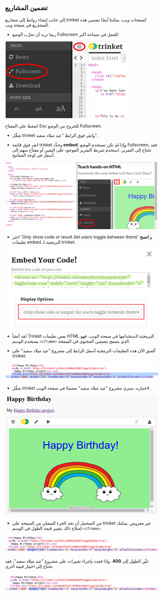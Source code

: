 ## تضمين المشاريع

إلى جانب إنشاء روابط إلى مشاريع trinket كصفحات ويب، يمكننا أيضًا تضمين هذه المشاريع في صفحة ويب.



+ ربما تريد أن تجرِّب الوضع Fullscreen للعمل في مساحة أكبر:

![screenshot](images/showcase-fullscreen.png)

اضغط على المفتاح Esc للخروج من الوضع Fullscreen.

+ شغِّل trinket وانقر فوق الرابط "عيد ميلاد سعيد". 

+ انقر فوق قائمة trinket وحدِّد __embed__. وإذا لم تكن تستخدم الوضع Fullscreen، فقد تحتاج إلى التمرير. استخدم شريط التمرير الموجود على اليمين أو مفتاح سهم إلى أسفل في لوحة المفاتيح.

![screenshot](images/showcase-embed-code.png)



+ اختر 'Only show code or result (let users toggle between them)' و __انسخ__ تعليمات embed البرمجية لـ trinket. 

![screenshot](images/showcase-embed.png)

+ لقد أنشأ Trinket بعض تعليمات HTML البرمجية لاستخدامها في صفحة الويب. فهو يستخدم الوسم `<iframe>` الذي يسمح بتضمين المحتوى في الصفحة. 

+ ألصق الآن هذه التعليمات البرمجية أسفل الرابط إلى مشروع "عيد ميلاد سعيد" على trinket:

![screenshot](images/showcase-paste-embed.png)

+ شغِّل trinket لاختباره. سترى مشروع "عيد ميلاد سعيد" مضمنًا في صفحة الويب. 

![screenshot](images/showcase-embed-output.png)

+ من المتحمل أن تجد الجزء السفلي من الصفحة على trinket غير معروض. يمكنك إصلاح ذلك بتغيير قيمة الطول في الوسم `<iframe>`. 

![screenshot](images/showcase-embed-height.png)

عيِّن الطول إلى __400__. وإذا قمت بإجراء تغييرات على مشروع "عيد ميلاد سعيد"، فقد تحتاج إلى اختيار قيمة أخرى. 

![screenshot](images/showcase-embed-fixed.png)



